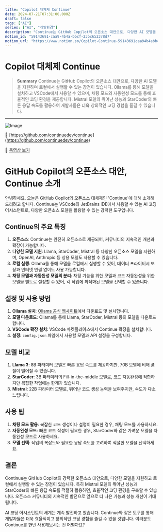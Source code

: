 ```yaml
---
title: "Copilot 대체제 Continue"
date: 2024-07-21T07:31:00.000Z
draft: false
tags: ["AI"]
series: ["AI", "개발환경"]
description: "Continue는 GitHub Copilot의 오픈소스 대안으로, 다양한 AI 모델을 지원하며 로컬에서 실행할 수 있는 장점이 있습니다. Ollama를 통해 모델을 설치하고 VSCode에서 사용할 수 있으며, 채팅 모드와 자동완성 모드를 통해 효율적인 코딩 환경을 제공합니다. Mistral 모델의 뛰어난 성능과 StarCoder의 빠른 응답 속도를 활용하여 개발자들은 더욱 창의적인 코딩 경험을 즐길 수 있습니다."
notion_id: "59143691-caa9-4b4a-bbcf-23bc652378d7"
notion_url: "https://www.notion.so/Copilot-Continue-59143691caa94b4abbcf23bc652378d7"
---
```


# Copilot 대체제 Continue

> **Summary**
> Continue는 GitHub Copilot의 오픈소스 대안으로, 다양한 AI 모델을 지원하며 로컬에서 실행할 수 있는 장점이 있습니다. Ollama를 통해 모델을 설치하고 VSCode에서 사용할 수 있으며, 채팅 모드와 자동완성 모드를 통해 효율적인 코딩 환경을 제공합니다. Mistral 모델의 뛰어난 성능과 StarCoder의 빠른 응답 속도를 활용하여 개발자들은 더욱 창의적인 코딩 경험을 즐길 수 있습니다.

---

![Image](https://prod-files-secure.s3.us-west-2.amazonaws.com/09ccd4d5-876c-4bba-bbdf-cc77a0a11257/1a6f04f6-fe1f-4953-93a0-a79e92626dd2/Untitled.png?X-Amz-Algorithm=AWS4-HMAC-SHA256&X-Amz-Content-Sha256=UNSIGNED-PAYLOAD&X-Amz-Credential=ASIAZI2LB466U3E7J4JH%2F20250724%2Fus-west-2%2Fs3%2Faws4_request&X-Amz-Date=20250724T080826Z&X-Amz-Expires=3600&X-Amz-Security-Token=IQoJb3JpZ2luX2VjEAAaCXVzLXdlc3QtMiJIMEYCIQCwH5LgiAjj5OMj6DbiSoiCfnfhup7RYnV2dRzGxTX4pQIhAJeE2VxdPiARUCTJhabKFmLJmAvD%2BDF1NF1v5xuGhiZaKv8DCCkQABoMNjM3NDIzMTgzODA1IgzF7Sj5vZzwHxZjVhQq3AObV9YSKqLBd9NPrORGrrPXrlT8wNaQtJg2zzx1H%2B%2BH5Roi%2FT2heDzIktHppkHKCzFEv4D4HK2n14Ja85xHVycKZm6RGpZ%2BVoG6qIjzlmq10gTVQBN7WABCq963nL3%2Ftssl3k6Nz2CH%2B6xb4yZR6NuTevTVFnUFI781ZWLalttGk6ovMfC9Hc4A4yY3LjsC4Lj8dEVzLrP719ajaRMdJ3RyBCHxTTsgFM1oUivz%2FjQTOCIHbSg7Sqx13hNZ37OI4J1fWJRpWBe2K7eyHl%2FU62UngeegmgWOIUYXsir%2BwZNJ%2FRR9hE8J6CAw%2BX1almWYVY1rOsSZy5Hhh6v6IgzXgofRL9K58KrAdS%2FOf9lzCpViAoERHdSBQ3wYAUsTTcyNga59nSrHhZXxsh%2BJVght%2FFfN6%2BOKo9GhBxMO1HoovbOa7F7i%2F4NcvSTzOzKCh9KsYZDo%2FkNp76%2BwN8VbMR%2Bo4%2B7f9YBws2kiS2YKpSx2uOybdYewQoLVSnSilWk1zIHvzi26yNQV7H3CITrvKak2ZaCaIwhBj%2F8sbUIxEkGq4AZt4VDRAJ8QU7KjugaMl87Z7pwKMd1JCsEabwl32Q5BC7nK0i4MDxPzQbOf61DALq4e%2B7iMbYeTpFd9oyd%2BzDCIz4fEBjqkAfvq%2FJGdP4Q9tmbZTk7omR9nTNGJtXjD%2FcmwmunoNGNSkJhRiKwcYrTOVZapPJBqVGTPIVch%2BTGBnuILG1vtXXKK24B8CLJB3St8CT6ezR3Wubr5x%2BKKdyjBQYtGfotIHf9308nLiMN7vr1kBA9FzJkTIfwmLOX1WqcD6eqqGUNZuygw8Y6P%2BBRlUD7ZGZ0dUS1D%2FnwyrvZr2ks%2Bl3iibeH6RBNw&X-Amz-Signature=48ae5ca762e0b26f9027f54e4020a75a3f30199a224368de35b251bdc97d7248&X-Amz-SignedHeaders=host&x-amz-checksum-mode=ENABLED&x-id=GetObject)

🔗 [https://github.com/continuedev/continue](https://github.com/continuedev/continue)

🎥 [동영상 보기](https://www.youtube.com/watch?v=6whYBs6u-tA)

# GitHub Copilot의 오픈소스 대안, Continue 소개

안녕하세요. 오늘은 GitHub Copilot의 오픈소스 대체제인 'Continue'에 대해 소개해드리려고 합니다. Continue는 VSCode와 JetBrains IDE에서 사용할 수 있는 AI 코딩 어시스턴트로, 다양한 오픈소스 모델을 활용할 수 있는 강력한 도구입니다.

## Continue의 주요 특징

1. **오픈소스**: Continue는 완전히 오픈소스로 제공되어, 커뮤니티의 지속적인 개선과 확장이 가능합니다.
1. **다양한 모델 지원**: Llama, StarCoder, Mistral 등 다양한 오픈소스 모델을 지원하며, OpenAI, Anthropic 등 상용 모델도 사용할 수 있습니다.
1. **로컬 실행**: Ollama를 통해 모델을 로컬에서 실행할 수 있어, 데이터 프라이버시 보장과 인터넷 연결 없이도 사용 가능합니다.
1. **채팅 모델과 자동완성 모델의 분리**: 채팅 기능을 위한 모델과 코드 자동완성을 위한 모델을 별도로 설정할 수 있어, 각 작업에 최적화된 모델을 선택할 수 있습니다.
## 설정 및 사용 방법

1. **Ollama 설치**: [Ollama 공식 웹사이트](https://ollama.ai/)에서 다운로드 및 설치합니다.
1. **모델 다운로드**: Ollama를 통해 Llama, StarCoder, Mistral 등의 모델을 다운로드합니다.
1. **VSCode 확장 설치**: VSCode 마켓플레이스에서 Continue 확장을 설치합니다.
1. **설정**: `config.json` 파일에서 사용할 모델과 API 설정을 구성합니다.
## 모델 비교

1. **Llama 3**: 8B 파라미터 모델은 빠른 응답 속도를 제공하지만, 70B 모델에 비해 품질이 떨어질 수 있습니다.
1. **StarCoder**: 3B 파라미터의 Fill-in-the-middle 모델로, 코드 자동완성에 적합하지만 복잡한 작업에는 한계가 있습니다.
1. **Mistral**: 22B 파라미터 모델로, 뛰어난 코드 생성 능력을 보여주지만, 속도가 다소 느립니다.
## 사용 팁

1. **채팅 모드 활용**: 복잡한 코드 생성이나 설명이 필요한 경우, 채팅 모드를 사용하세요.
1. **자동완성 모드**: 빠른 코드 작성이 필요한 경우, StarCoder와 같은 가벼운 모델을 자동완성 모드로 사용하세요.
1. **모델 선택**: 작업의 복잡도와 필요한 응답 속도를 고려하여 적절한 모델을 선택하세요.
## 결론

Continue는 GitHub Copilot의 강력한 오픈소스 대안으로, 다양한 모델을 지원하고 로컬에서 실행할 수 있는 장점이 있습니다. 특히 Mistral 모델의 뛰어난 성능과 StarCoder의 빠른 응답 속도를 적절히 활용하면, 효율적인 코딩 환경을 구축할 수 있습니다. 오픈소스 커뮤니티의 지속적인 발전으로 앞으로 더 나은 기능과 성능 개선이 기대됩니다.

AI 코딩 어시스턴트의 세계는 계속 발전하고 있습니다. Continue와 같은 도구를 통해 개발자들은 더욱 효율적이고 창의적인 코딩 경험을 즐길 수 있을 것입니다. 여러분도 Continue를 한번 사용해보시는 건 어떨까요?

